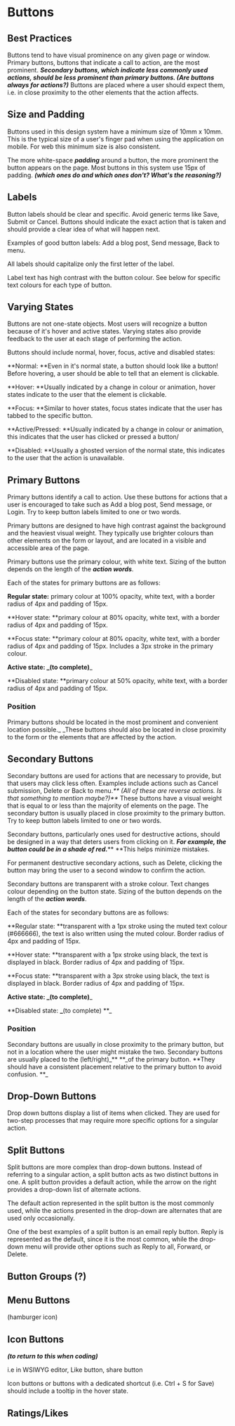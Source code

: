 # Buttons

## Best Practices

Buttons tend to have visual prominence on any given page or window.  Primary buttons, buttons that indicate a call to action, are the most prominent. _**Secondary buttons, which indicate less commonly used actions, should be less prominent than primary buttons. \(Are buttons always for actions?\)**_ Buttons are placed where a user should expect them, i.e. in close proximity to the other elements that the action affects.

## Size and Padding

Buttons used in this design system have a minimum size of 10mm x 10mm. This is the typical size of a user's finger pad when using the application on mobile. For web this minimum size is also consistent.

The more white-space _**padding**_ around a button, the more prominent the button appears on the page. Most buttons in this system use 15px of padding. _**\(which ones do and which ones don't? What's the reasoning?\)**_

## Labels

Button labels should be clear and specific. Avoid generic terms like Save, Submit or Cancel. Buttons should indicate the exact action that is taken and should provide a clear idea of what will happen next.

Examples of good button labels: Add a blog post, Send message, Back to menu.

All labels should capitalize only the first letter of the label.

Label text has high contrast with the button colour. See below for specific text colours for each type of button.

## Varying States

Buttons are not one-state objects. Most users will recognize a button because of it's hover and active states. Varying states also provide feedback to the user at each stage of performing the action.

Buttons should include normal, hover, focus, active and disabled states:

**Normal: **Even in it's normal state, a button should look like a button! Before hovering, a user should be able to tell that an element is clickable.

**Hover: **Usually indicated by a change in colour or animation, hover states indicate to the user that the element is clickable.

**Focus: **Similar to hover states, focus states indicate that the user has tabbed to the specific button.

**Active/Pressed: **Usually indicated by a change in colour or animation, this indicates that the user has clicked or pressed a button/

**Disabled: **Usually a ghosted version of the normal state, this indicates to the user that the action is unavailable.

## Primary Buttons

Primary buttons identify a call to action. Use these buttons for actions that a user is encouraged to take such as Add a blog post, Send message, or Login. Try to keep button labels limited to one or two words.

Primary buttons are designed to have high contrast against the background and the heaviest visual weight. They typically use brighter colours than other elements on the form or layout, and are located in a visible and accessible area of the page.

Primary buttons use the primary colour, with white text. Sizing of the button depends on the length of the _**action words**_.

Each of the states for primary buttons are as follows:

**Regular state:**  primary colour at 100% opacity, white text, with a border radius of 4px and padding of 15px.

**Hover state: **primary colour at 80% opacity, white text, with a border radius of 4px and padding of 15px.

**Focus state: **primary colour at 80% opacity, white text, with a border radius of 4px and padding of 15px. Includes a 3px stroke in the primary colour.

**Active state: **_**\(to complete\)**_

**Disabled state: **primary colour at 50% opacity, white text, with a border radius of 4px and padding of 15px.

### Position

Primary buttons should be located in the most prominent and convenient location possible.\_ \_These buttons should also be located in close proximity to the form or the elements that are affected by the action.

## Secondary Buttons

Secondary buttons are used for actions that are necessary to provide, but that users may click less often. Examples include actions such as Cancel submission, Delete or Back to menu._** \(All of these are reverse actions. Is that something to mention maybe?\)**_ These buttons have a visual weight that is equal to or less than the majority of elements on the page. The secondary button is usually placed in close proximity to the primary button. Try to keep button labels limited to one or two words.

Secondary buttons, particularly ones used for destructive actions, should be designed in a way that deters users from clicking on it. _**For example, the button could be in a shade of red.**_** **This helps minimize mistakes.

For permanent destructive secondary actions, such as Delete, clicking the button may bring the user to a second window to confirm the action.

Secondary buttons are transparent with a stroke colour. Text changes colour depending on the button state. Sizing of the button depends on the length of the _**action words**_.

Each of the states for secondary buttons are as follows:

**Regular state: **transparent with a 1px stroke using the muted text colour \(\#666666\), the text is also written using the muted colour. Border radius of 4px and padding of 15px.

**Hover state: **transparent with a 1px stroke using black, the text is displayed in black. Border radius of 4px and padding of 15px.

**Focus state: **transparent with a 3px stroke using black, the text is displayed in black. Border radius of 4px and padding of 15px.

**Active state: **_**\(to complete\)**_

**Disabled state: **_**\(to complete\) **_

### Position

Secondary buttons are usually in close proximity to the primary button, but not in a location where the user might mistake the two. Secondary buttons are usually placed to the \(left/right\)_** **_of the primary button. **They should have a consistent placement relative to the primary button to avoid confusion. **\_

## Drop-Down Buttons

Drop down buttons display a list of items when clicked. They are used for two-step processes that may require more specific options for a singular action.

## Split Buttons

Split buttons are more complex than drop-down buttons. Instead of referring to a singular action, a split button acts as two distinct buttons in one. A split button provides a default action, while the arrow on the right provides a drop-down list of alternate actions.

The default action represented in the split button is the most commonly used, while the actions presented in the drop-down are alternates that are used only occasionally.

One of the best examples of a split button is an email reply button. Reply is represented as the default, since it is the most common, while the drop-down menu will provide other options such as Reply to all, Forward, or Delete.

## Button Groups \(?\)

## Menu Buttons

\(hamburger icon\)

## Icon Buttons

_**\(to return to this when coding\)**_

i.e in WSIWYG editor, Like button, share button

Icon buttons or buttons with a dedicated shortcut \(i.e. Ctrl + S for Save\) should include a tooltip in the hover state.

## Ratings/Likes



